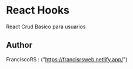 # React Hooks 

React Crud Basico para usuarios

###

## Author

FranciscoRS :  ("https://francisrsweb.netlify.app/")


